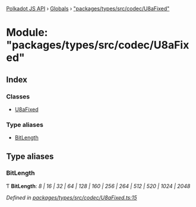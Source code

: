 [Polkadot JS API](../README.md) › [Globals](../globals.md) › ["packages/types/src/codec/U8aFixed"](_packages_types_src_codec_u8afixed_.md)

# Module: "packages/types/src/codec/U8aFixed"

## Index

### Classes

* [U8aFixed](../classes/_packages_types_src_codec_u8afixed_.u8afixed.md)

### Type aliases

* [BitLength](_packages_types_src_codec_u8afixed_.md#bitlength)

## Type aliases

###  BitLength

Ƭ **BitLength**: *8 | 16 | 32 | 64 | 128 | 160 | 256 | 264 | 512 | 520 | 1024 | 2048*

*Defined in [packages/types/src/codec/U8aFixed.ts:15](https://github.com/polkadot-js/api/blob/eed5e23e65/packages/types/src/codec/U8aFixed.ts#L15)*
